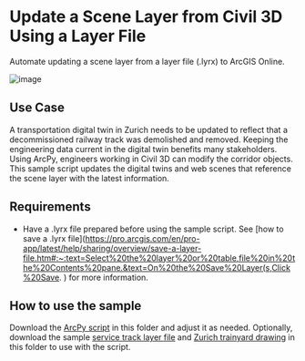 # Update a Scene Layer from Civil 3D Using a Layer File

Automate updating a scene layer from a layer file (.lyrx) to ArcGIS Online.

![image](https://github.com/user-attachments/assets/cf92ca3d-3633-45c7-abc3-a8e71a1d2b7b)

## Use Case
A transportation digital twin in Zurich needs to be updated to reflect that a decommissioned railway track was demolished and removed. Keeping the engineering data current in the digital twin benefits many stakeholders. Using ArcPy, engineers working in Civil 3D can modify the corridor objects. This sample script updates the digital twins and web scenes that reference the scene layer with the latest information.

## Requirements
- Have a .lyrx file prepared before using the sample script. See [how to save a .lyrx file](https://pro.arcgis.com/en/pro-app/latest/help/sharing/overview/save-a-layer-file.htm#:~:text=Select%20the%20layer%20or%20table,file%20in%20the%20Contents%20pane.&text=On%20the%20Save%20Layer(s,Click%20Save. ) for more information.

## How to use the sample
Download the [ArcPy script](SceneLayer.py) in this folder and adjust it as needed. Optionally, download the sample [service track layer file](Service_Track.lyrx) and [Zurich trainyard drawing](Zurich_Trainyard.dwg) in this folder to use with the script.
